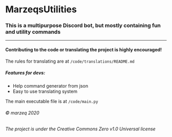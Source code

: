 # MarzeqsUtilities

### This is a multipurpose Discord bot, but mostly containing fun and utility commands

---

#### Contributing to the code or translating the project is highly encouraged!

The rules for translating are at `/code/translations/README.md`


##### Features for devs:
* Help command generator from json
* Easy to use translating system


The main executable file is at `/code/main.py`

###### © marzeq 2020
###### *The project is under the Creative Commons Zero v1.0 Universal license*
